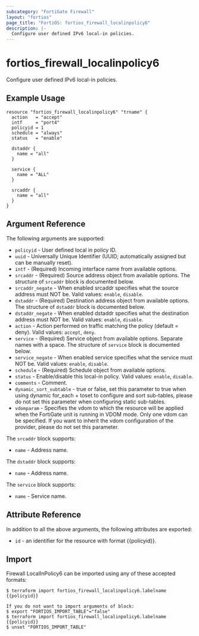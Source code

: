 ```yaml
---
subcategory: "FortiGate Firewall"
layout: "fortios"
page_title: "FortiOS: fortios_firewall_localinpolicy6"
description: |-
  Configure user defined IPv6 local-in policies.
---
```


# fortios_firewall_localinpolicy6
Configure user defined IPv6 local-in policies.

## Example Usage

```hcl
resource "fortios_firewall_localinpolicy6" "trname" {
  action   = "accept"
  intf     = "port4"
  policyid = 1
  schedule = "always"
  status   = "enable"

  dstaddr {
    name = "all"
  }

  service {
    name = "ALL"
  }

  srcaddr {
    name = "all"
  }
}
```

## Argument Reference

The following arguments are supported:

* `policyid` - User defined local in policy ID.
* `uuid` - Universally Unique Identifier (UUID; automatically assigned but can be manually reset).
* `intf` - (Required) Incoming interface name from available options.
* `srcaddr` - (Required) Source address object from available options. The structure of `srcaddr` block is documented below.
* `srcaddr_negate` - When enabled srcaddr specifies what the source address must NOT be. Valid values: `enable`, `disable`.
* `dstaddr` - (Required) Destination address object from available options. The structure of `dstaddr` block is documented below.
* `dstaddr_negate` - When enabled dstaddr specifies what the destination address must NOT be. Valid values: `enable`, `disable`.
* `action` - Action performed on traffic matching the policy (default = deny). Valid values: `accept`, `deny`.
* `service` - (Required) Service object from available options. Separate names with a space. The structure of `service` block is documented below.
* `service_negate` - When enabled service specifies what the service must NOT be. Valid values: `enable`, `disable`.
* `schedule` - (Required) Schedule object from available options.
* `status` - Enable/disable this local-in policy. Valid values: `enable`, `disable`.
* `comments` - Comment.
* `dynamic_sort_subtable` - true or false, set this parameter to true when using dynamic for_each + toset to configure and sort sub-tables, please do not set this parameter when configuring static sub-tables.
* `vdomparam` - Specifies the vdom to which the resource will be applied when the FortiGate unit is running in VDOM mode. Only one vdom can be specified. If you want to inherit the vdom configuration of the provider, please do not set this parameter.

The `srcaddr` block supports:

* `name` - Address name.

The `dstaddr` block supports:

* `name` - Address name.

The `service` block supports:

* `name` - Service name.


## Attribute Reference

In addition to all the above arguments, the following attributes are exported:
* `id` - an identifier for the resource with format {{policyid}}.

## Import

Firewall LocalInPolicy6 can be imported using any of these accepted formats:
```
$ terraform import fortios_firewall_localinpolicy6.labelname {{policyid}}

If you do not want to import arguments of block:
$ export "FORTIOS_IMPORT_TABLE"="false"
$ terraform import fortios_firewall_localinpolicy6.labelname {{policyid}}
$ unset "FORTIOS_IMPORT_TABLE"
```
